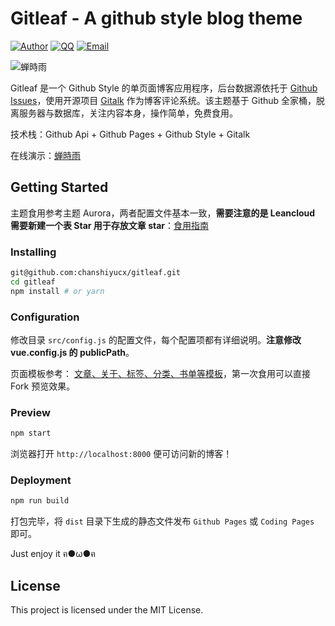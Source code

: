 # Gitleaf - A github style blog theme

[![Author](https://img.shields.io/badge/author-chanshiyucx-blue.svg?style=flat-square)](https://chanshiyu.com) [![QQ](https://img.shields.io/badge/QQ-1124590931-blue.svg?style=flat-square)](http://wpa.qq.com/msgrd?v=3&uin=&site=qq&menu=yes) [![Email](https://img.shields.io/badge/Emali%20me-me@chanshiyu.com-green.svg?style=flat-square)](me@chanshiyu.com)

![蝉時雨](https://i.loli.net/2019/04/14/5cb2a383d0915.png)

Gitleaf 是一个 Github Style 的单页面博客应用程序，后台数据源依托于 [Github Issues](https://developer.github.com/v3/issues/)，使用开源项目 [Gitalk](https://github.com/gitalk/gitalk) 作为博客评论系统。该主题基于 Github 全家桶，脱离服务器与数据库，关注内容本身，操作简单，免费食用。

技术栈：Github Api + Github Pages + Github Style + Gitalk

在线演示：[蝉時雨](https://chanshiyu.com/treasure/gitleaf)

## Getting Started

主题食用参考主题 Aurora，两者配置文件基本一致，**需要注意的是 Leancloud 需要新建一个表 Star 用于存放文章 star**：[食用指南](https://github.com/chanshiyucx/blog/issues/41)

### Installing

```bash
git@github.com:chanshiyucx/gitleaf.git
cd gitleaf
npm install # or yarn
```

### Configuration

修改目录 `src/config.js` 的配置文件，每个配置项都有详细说明。**注意修改 vue.config.js 的 publicPath**。

页面模板参考： [文章、关于、标签、分类、书单等模板](https://github.com/chanshiyucx/Blog/issues)，第一次食用可以直接 Fork 预览效果。

### Preview

```bash
npm start
```

浏览器打开 `http://localhost:8000` 便可访问新的博客！

### Deployment

```bash
npm run build
```

打包完毕，将 `dist` 目录下生成的静态文件发布 `Github Pages` 或 `Coding Pages` 即可。

Just enjoy it ฅ●ω●ฅ

## License

This project is licensed under the MIT License.
